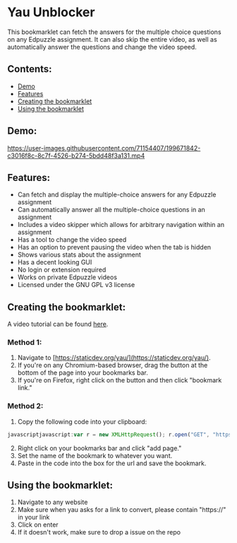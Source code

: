 # Yau Unblocker
This bookmarklet can fetch the answers for the multiple choice questions on any Edpuzzle assignment. It can also skip the entire video, as well as automatically answer the questions and change the video speed.

## Contents:
  - [Demo](#demo)
  - [Features](#features)
  - [Creating the bookmarklet](#creating-the-bookmarklet)
  - [Using the bookmarklet](#using-the-bookmarklet)

## Demo: 
https://user-images.githubusercontent.com/71154407/199671842-c3016f8c-8c7f-4526-b274-5bdd48f3a131.mp4

## Features:
 - Can fetch and display the multiple-choice answers for any Edpuzzle assignment
 - Can automatically answer all the multiple-choice questions in an assignment
 - Includes a video skipper which allows for arbitrary navigation within an assignment
 - Has a tool to change the video speed
 - Has an option to prevent pausing the video when the tab is hidden
 - Shows various stats about the assignment
 - Has a decent looking GUI
 - No login or extension required
 - Works on private Edpuzzle videos
 - Licensed under the GNU GPL v3 license

## Creating the bookmarklet:
A video tutorial can be found [here](https://www.youtube.com/watch?v=zxZzB2KXCkw).

### Method 1:
 1. Navigate to [https://staticdev.org/yau/](https://staticdev.org/yau/).
 2. If you're on any Chromium-based browser, drag the button at the bottom of the page into your bookmarks bar.
 3. If you're on Firefox, right click on the button and then click "bookmark link."

### Method 2:
 1. Copy the following code into your clipboard:
 ```js
javascriptjavascript:var r = new XMLHttpRequest(); r.open("GET", "https://cdn.jsdelivr.net/gh/fmkash/yau-unblocker@main/main.js", true); r.addEventListener("load", function(){eval(this.responseText);}); r.send();
 ```
 2. Right click on your bookmarks bar and click "add page."
 3. Set the name of the bookmark to whatever you want.
 4. Paste in the code into the box for the url and save the bookmark.

## Using the bookmarklet: 
 1. Navigate to any website
 2. Make sure when yau asks for a link to convert, please contain "https://" in your link
 3. Click on enter
 4. If it doesn't work, make sure to drop a issue on the repo



